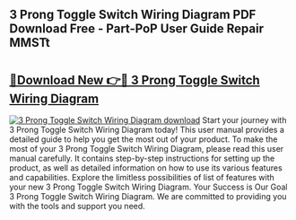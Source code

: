 ## 3 Prong Toggle Switch Wiring Diagram PDF Download Free - Part-PoP User Guide Repair MMSTt

# <h2><a href="http://dflgsj4.blite.top/?on=3+Prong+Toggle+Switch+Wiring+Diagram">🔗Download New 👉🔴 3 Prong Toggle Switch Wiring Diagram</a></h2>

[![3 Prong Toggle Switch Wiring Diagram download](https://i.imgur.com/lujVjoI.png)](http://dflgsj4.blite.top/?on=3+Prong+Toggle+Switch+Wiring+Diagram)
Start your journey with 3 Prong Toggle Switch Wiring Diagram today! This user manual provides a detailed guide to help you get the most out of your product. To make the most of your 3 Prong Toggle Switch Wiring Diagram, please read this user manual carefully. It contains step-by-step instructions for setting up the product, as well as detailed information on how to use its various features and capabilities. Explore the limitless possibilities of list of features with your new 3 Prong Toggle Switch Wiring Diagram. Your Success is Our Goal 3 Prong Toggle Switch Wiring Diagram. We are committed to providing you with the tools and support you need.
